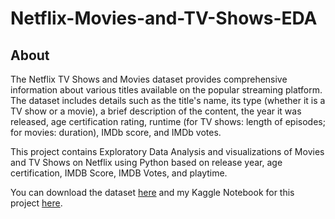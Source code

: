 # Netflix-Movies-and-TV-Shows-EDA

## About
The Netflix TV Shows and Movies dataset provides comprehensive information about various titles available on the popular streaming platform. The dataset includes details such as the title's name, its type (whether it is a TV show or a movie), a brief description of the content, the year it was released, age certification rating, runtime (for TV shows: length of episodes; for movies: duration), IMDb score, and IMDb votes.

This project contains Exploratory Data Analysis and visualizations of Movies and TV Shows on Netflix using Python based on release year, age certification, IMDB Score, IMDB Votes, and playtime.

You can download the dataset [here](https://www.kaggle.com/datasets/thedevastator/netflix-imdb-scores)
and my Kaggle Notebook for this project [here](https://www.kaggle.com/code/rendangnoodle/netflix-movies-and-tv-shows-eda).
